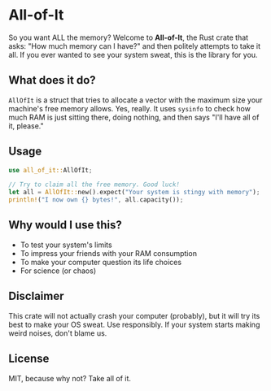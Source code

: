 # All-of-It

So you want ALL the memory? Welcome to **All-of-It**, the Rust crate that asks: "How much memory can I have?" and then politely attempts to take it all. If you ever wanted to see your system sweat, this is the library for you.

## What does it do?

`AllOfIt` is a struct that tries to allocate a vector with the maximum size your machine's free memory allows. Yes, really. It uses `sysinfo` to check how much RAM is just sitting there, doing nothing, and then says "I'll have all of it, please."

## Usage

```rust
use all_of_it::AllOfIt;

// Try to claim all the free memory. Good luck!
let all = AllOfIt::new().expect("Your system is stingy with memory");
println!("I now own {} bytes!", all.capacity());
```

## Why would I use this?

- To test your system's limits
- To impress your friends with your RAM consumption
- To make your computer question its life choices
- For science (or chaos)

## Disclaimer

This crate will not actually crash your computer (probably), but it will try its best to make your OS sweat. Use responsibly. If your system starts making weird noises, don't blame us.

## License

MIT, because why not? Take all of it.
